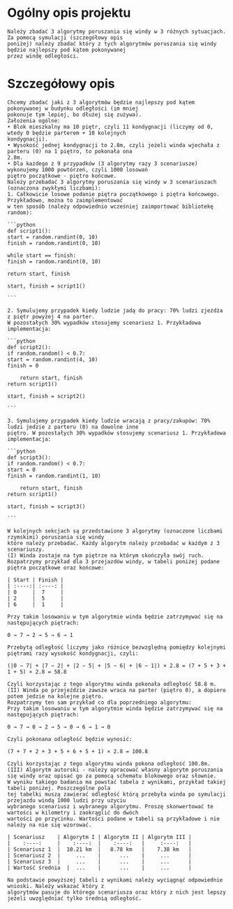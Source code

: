 # Ogólny opis projektu

    Należy zbadać 3 algorytmy poruszania się windy w 3 różnych sytuacjach. Za pomocą symulacji (szczegółowy opis
    poniżej) należy zbadać który z tych algorytmów poruszania się windy będzie najlepszy pod kątem pokonywanej
    przez windę odległości.

# Szczegółowy opis

    Chcemy zbadać jaki z 3 algorytmów będzie najlepszy pod kątem pokonywanej w budynku odległości (im mniej
    pokonuje tym lepiej, bo dłużej się zużywa).
    Założenia ogólne:
    • Blok mieszkalny ma 10 piętr, czyli 11 kondygnacji (liczymy od 0, wtedy 0 będzie parterem + 10 kolejnych
    kondygnacji).
    • Wysokość jednej kondygnacji to 2.8m, czyli jeżeli winda wjechała z parteru (0) na 1 piętro, to pokonała ona
    2.8m.
    • Dla każdego z 9 przypadków (3 algorytmy razy 3 scenariusze) wykonujemy 1000 powtórzeń, czyli 1000 losowań
    piętro początkowe - piętro końcowe.
    Należy przebadać 3 algorytmy poruszania się windy w 3 scenariuszach (oznaczona zwykłymi liczbami):
    1. Całkowicie losowe podanie piętra początkowego i piętra końcowego. Przykładowo, można to zaimplementować
    w ten sposób (należy odpowiednio wcześniej zaimportować bibliotekę random):
    
    ```python
    def script1():
    start = random.randint(0, 10)
    finish = random.randint(0, 10)
    
    while start == finish:
    finish = random.randint(0, 10)
    
    return start, finish
    
    start, finish = script1()

    ```

    2. Symulujemy przypadek kiedy ludzie jadą do pracy: 70% ludzi zjeżdża z piętr powyżej 4 na parter.
    W pozostałych 30% wypadków stosujemy scenariusz 1. Przykładowa implementacja:

    ```python
    def script2():
    if random.random() < 0.7:
    start = random.randint(4, 10)
    finish = 0
    
        return start, finish
    return script1()
    
    start, finish = script2()

    ```

    3. Symulujemy przypadek kiedy ludzie wracają z pracy/zakupów: 70% ludzi jedzie z parteru (0) na dowolne inne
    piętro. W pozostałych 30% wypadków stosujemy scenariusz 1. Przykładowa implementacja:

    ```python
    def script3():
    if random.random() < 0.7:
    start = 0
    finish = random.randint(1, 10)
    
        return start, finish
    return script1()
    
    start, finish = script3()

    ```

    W kolejnych sekcjach są przedstawione 3 algorytmy (oznaczone liczbami rzymskimi) poruszania się windy
    które należy przebadać. Każdy algorytm należy przebadać w każdym z 3 scenariuszy.
    (I) Winda zostaje na tym piętrze na którym skończyła swój ruch.
    Rozpatrzymy przykład dla 3 przejazdów windy, w tabeli poniżej podane piętra początkowe oraz końcowe:

    | Start | Finish |
    | :----:| :----: |
    | 0     |  7     |
    | 2     |  5     |
    | 6     |  1     |

    Przy takim losowaniu w tym algorytmie winda będzie zatrzymywać się na następujących piętrach:

    0 → 7 → 2 → 5 → 6 → 1

    Przebytą odległość liczymy jako różnice bezwzględną pomiędzy kolejnymi piętrami razy wysokość kondygnacji, czyli:

    (|0 − 7| + |7 − 2| + |2 − 5| + |5 − 6| + |6 − 1|) × 2.8 = (7 + 5 + 3 + 1 + 5) × 2.8 = 58.8

    Czyli korzystając z tego algorytmu winda pokonała odległość 58.8 m.
    (II) Winda po przejeździe zawsze wraca na parter (piętro 0), a dopiero potem jedzie na kolejne piętro.
    Rozpatrzymy ten sam przykład co dla poprzedniego algorytmu:
    Przy takim losowaniu w tym algorytmie winda będzie zatrzymywać się na następujących piętrach:

    0 → 7 → 0 → 2 → 5 → 0 → 6 → 1 → 0

    Czyli pokonana odległość będzie wynosić:

    (7 + 7 + 2 + 3 + 5 + 6 + 5 + 1) × 2.8 = 100.8

    Czyli korzystając z tego algorytmu winda pokona odległość 100.8m.
    (III) Algorytm autorski - należy opracować własny algorytm poruszania się windy oraz opisać go za pomocą schematu blokowego oraz słownie.
    W wyniku takiego badania ma powstać tabela z wynikami, przykład takiej tabeli poniżej. Poszczególne pola
    tej tabelki muszą zawierać odległość którą przebyła winda po symulacji przejazdu windą 1000 ludzi przy użyciu
    wybranego scenariusz i wybranego algorytmu. Proszę skonwertować te wartości w kilometry i zaokrąglić do dwóch
    wartości po przycinku. Wartości podane w tabeli są przykładowe i nie należy na nie się wzorować.
    
    | Scenariusz    | Algorytm I | Algorytm II | Algorytm III |
    |    :----:     |    :----:  |    :----:   |     :----:   |
    | Scenariusz 1  |  10.21 km  |   8.78 km   |    7.38 km   |
    | Scenariusz 2  |     ...    |      ...    |     ...      |
    | Scenariusz 3  |     ...    |      ...    |     ...      |
    | Wartość średnia  |  ...    |      ...    |     ...      |

    Na podstawie powyższej tabeli z wynikami należy wyciągnąć odpowiednie wnioski. Należy wskazać który z
    algorytmów pasuje do którego scenariusza oraz który z nich jest lepszy jeżeli uwzględniać tylko średnią odległość.